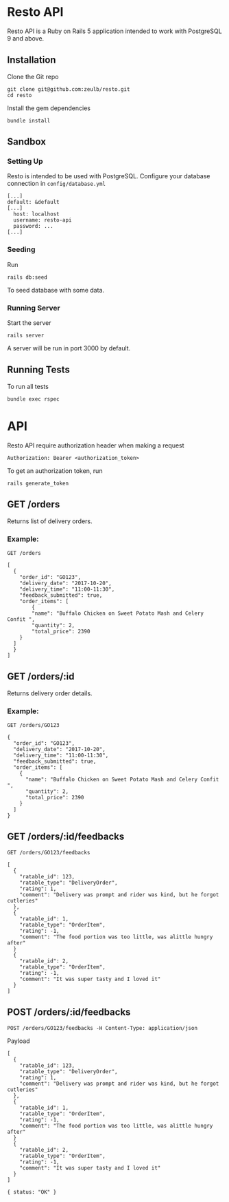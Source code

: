 # Resto API

Resto API is a Ruby on Rails 5 application intended to work with PostgreSQL 9 and above.

## Installation

Clone the Git repo

```
git clone git@github.com:zeulb/resto.git
cd resto
```

Install the gem dependencies

```
bundle install
```

## Sandbox

### Setting Up

Resto is intended to be used with PostgreSQL.
Configure your database connection in `config/database.yml`

```
[...]
default: &default
[...]
  host: localhost
  username: resto-api
  password: ...
[...]
```

### Seeding

Run

```
rails db:seed
```

To seed database with some data.

### Running Server
Start the server

```
rails server
```

A server will be run in port 3000 by default.

## Running Tests
To run all tests

```
bundle exec rspec
```

# API

Resto API require authorization header when making a request

```
Authorization: Bearer <authorization_token>
```

To get an authorization token, run

```
rails generate_token
```

## GET /orders

Returns list of delivery orders.

### Example:
`GET /orders`

```
[
  {
    "order_id": "GO123",
    "delivery_date": "2017-10-20",
    "delivery_time": "11:00-11:30",
    "feedback_submitted": true,
    "order_items": [
        {
        "name": "Buffalo Chicken on Sweet Potato Mash and Celery Confit ",
        "quantity": 2,
        "total_price": 2390
    }
  ]
  }
]
```

## GET /orders/:id

Returns delivery order details.

### Example:
`GET /orders/GO123`

```
{
  "order_id": "GO123",
  "delivery_date": "2017-10-20",
  "delivery_time": "11:00-11:30",
  "feedback_submitted": true,
  "order_items": [
    {
      "name": "Buffalo Chicken on Sweet Potato Mash and Celery Confit ",
      "quantity": 2,
      "total_price": 2390
    }
  ]
}
```

## GET /orders/:id/feedbacks
`GET /orders/GO123/feedbacks`

```
[
  {
    "ratable_id": 123,
    "ratable_type": "DeliveryOrder",
    "rating": 1,
    "comment": "Delivery was prompt and rider was kind, but he forgot cutleries"
  },
  {
    "ratable_id": 1,
    "ratable_type": "OrderItem",
    "rating": -1,
    "comment": "The food portion was too little, was alittle hungry after"
  }
  {
    "ratable_id": 2,
    "ratable_type": "OrderItem",
    "rating": -1,
    "comment": "It was super tasty and I loved it"
  }
]
```

## POST /orders/:id/feedbacks

`POST /orders/GO123/feedbacks -H Content-Type: application/json`

Payload

```
[
  {
    "ratable_id": 123,
    "ratable_type": "DeliveryOrder",
    "rating": 1,
    "comment": "Delivery was prompt and rider was kind, but he forgot cutleries"
  },
  {
    "ratable_id": 1,
    "ratable_type": "OrderItem",
    "rating": -1,
    "comment": "The food portion was too little, was alittle hungry after"
  }
  {
    "ratable_id": 2,
    "ratable_type": "OrderItem",
    "rating": -1,
    "comment": "It was super tasty and I loved it"
  }
]
```

```
{ status: "OK" }
```